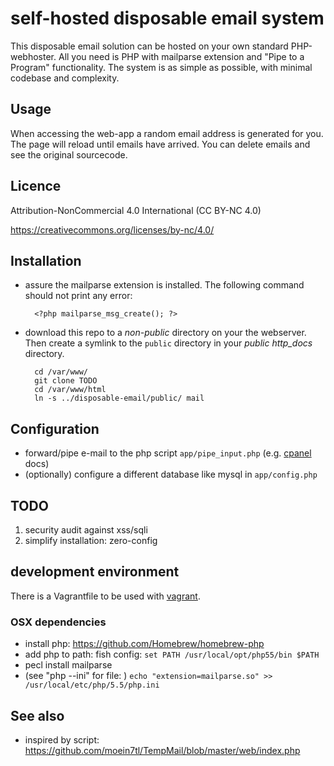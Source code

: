 # self-hosted disposable email system

This disposable email solution can be hosted on your own standard PHP-webhoster. All you need is PHP with mailparse extension and "Pipe to a Program" functionality. The system is as simple as possible, with minimal codebase and complexity. 

## Usage
When accessing the web-app a random email address is generated for you. The page will reload until emails have arrived. You can delete emails and see the original sourcecode. 


## Licence
Attribution-NonCommercial 4.0 International (CC BY-NC 4.0)

https://creativecommons.org/licenses/by-nc/4.0/

## Installation

- assure the mailparse extension is installed. The following command should not print any error: 
  
        <?php mailparse_msg_create(); ?>

- download this repo to a  *non-public* directory on your the webserver. Then create a symlink to the `public` directory in your *public http_docs* directory.
  
        cd /var/www/
        git clone TODO
        cd /var/www/html
        ln -s ../disposable-email/public/ mail

## Configuration
- forward/pipe e-mail to the php script `app/pipe_input.php` (e.g.  [cpanel](https://documentation.cpanel.net/display/ALD/Forwarders#Forwarders-PipetoaProgram) docs)
- (optionally) configure a different database like mysql in `app/config.php`
 
## TODO
 1. security audit against xss/sqli
 1. simplify installation: zero-config

## development environment
There is a Vagrantfile to be used with [vagrant](https://www.vagrantup.com/). 

### OSX dependencies 
- install php: https://github.com/Homebrew/homebrew-php
- add php to path: fish config: `set PATH /usr/local/opt/php55/bin $PATH`
-  pecl install mailparse
- (see "php --ini" for file: ) `echo "extension=mailparse.so" >> /usr/local/etc/php/5.5/php.ini`

## See also
 - inspired by script: https://github.com/moein7tl/TempMail/blob/master/web/index.php
     

